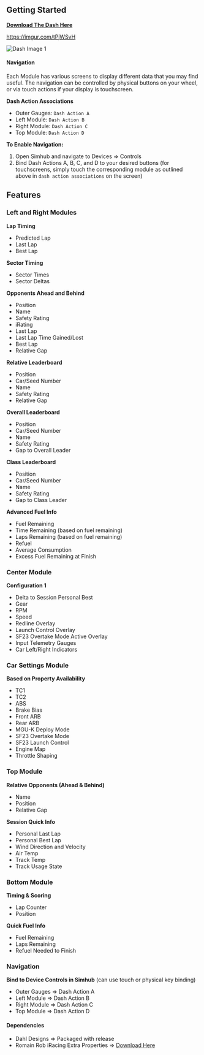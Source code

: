 ## Getting Started
[**Download The Dash Here**](https://github.com/Tritium-Sim-Racing/tritium-dash/releases)

https://imgur.com/tPjWSvH

 ![Dash Image 1](https://i.imgur.com/tPjWSvH.png)
#### Navigation
Each Module has various screens to display different data that you may find useful.  The navigation can be controlled by physical buttons on your wheel, or via touch actions if your display is touchscreen.

**Dash Action Associations**

 - Outer Gauges: `Dash Action A`
 - Left Module: `Dash Action B`
 - Right Module: `Dash Action C`
 - Top Module: `Dash Action D`

**To Enable Navigation:**

 1. Open Simhub and navigate to Devices => Controls
 2. Bind Dash Actions A, B, C, and D to your desired buttons (for touchscreens, simply touch the corresponding module as outlined above in `dash action associations` on the screen)

## Features

### Left and Right Modules
**Lap Timing**

- Predicted Lap
- Last Lap
- Best Lap

**Sector Timing**

- Sector Times
- Sector Deltas

**Opponents Ahead and Behind**

- Position
- Name
- Safety Rating
- iRating
- Last Lap
- Last Lap Time Gained/Lost
- Best Lap
- Relative Gap

**Relative Leaderboard**

- Position
- Car/Seed Number
- Name
- Safety Rating
- Relative Gap

**Overall Leaderboard**

- Position
- Car/Seed Number
- Name
- Safety Rating
- Gap to Overall Leader

**Class Leaderboard**

- Position
- Car/Seed Number
- Name
- Safety Rating
- Gap to Class Leader

**Advanced Fuel Info**

- Fuel Remaining
- Time Remaining (based on fuel remaining)
- Laps Remaining (based on fuel remaining)
- Refuel
- Average Consumption
- Excess Fuel Remaining at Finish

### Center Module
**Configuration 1**

- Delta to Session Personal Best
- Gear
- RPM
- Speed
- Redline Overlay
- Launch Control Overlay
- SF23 Overtake Mode Active Overlay
- Input Telemetry Gauges
- Car Left/Right Indicators

### Car Settings Module
**Based on Property Availability**

- TC1
- TC2
- ABS
- Brake Bias
- Front ARB
- Rear ARB
- MGU-K Deploy Mode
- SF23 Overtake Mode
- SF23 Launch Control
- Engine Map
- Throttle Shaping

### Top Module
**Relative Opponents (Ahead & Behind)**

- Name
- Position
- Relative Gap

**Session Quick Info**

- Personal Last Lap
- Personal Best Lap
- Wind Direction and Velocity
- Air Temp
- Track Temp
- Track Usage State

### Bottom Module
**Timing & Scoring**

- Lap Counter
- Position

**Quick Fuel Info**

- Fuel Remaining
- Laps Remaining
- Refuel Needed to Finish

### Navigation
**Bind to Device Controls in Simhub** (can use touch or physical key binding)
- Outer Gauges => Dash Action A
- Left Module => Dash Action B
- Right Module => Dash Action C
- Top Module => Dash Action D

#### Dependencies
- Dahl Designs => Packaged with release
- Romain Rob iRacing Extra Properties => [Download Here
](https://drive.google.com/drive/folders/1AiIWHviD4j-_D-zgRrjJU1AFhJ_xmass)
